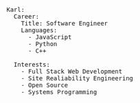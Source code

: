 
<pre><span class="pl-ent">Karl</span>:
  <span class="pl-ent">Career</span>:
    <span class="pl-ent">Title</span>: <span class="pl-s">Software Engineer</span>
    <span class="pl-ent">Languages</span>:
      - <span class="pl-s">JavaScript</span>
      - <span class="pl-s">Python</span>
      - <span class="pl-s">C++</span>

  <span class="pl-ent">Interests</span>:
    - <span class="pl-s">Full Stack Web Development</span>
    - <span class="pl-s">Site Realiability Engineering</span>
    - <span class="pl-s">Open Source</span>
    - <span class="pl-s">Systems Programming</span>
